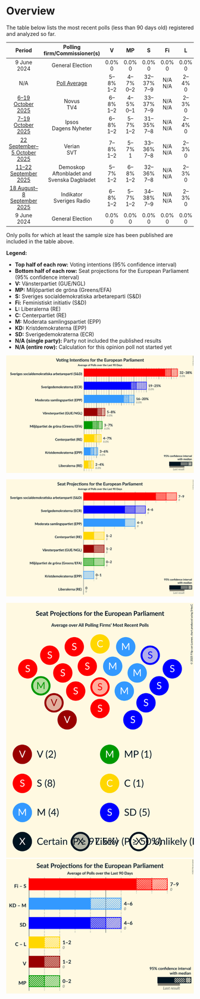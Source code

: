 # Overview

The table below lists the most recent polls (less than 90 days old) registered and analyzed so far.

| Period     | Polling firm/Commissioner(s) | V | MP | S | Fi | L | C | M | KD | SD |
|:----------:|:----------------------------:|:--:|:--:|:--:|:--:|:--:|:--:|:--:|:--:|:--:|
| 9 June 2024 | General Election | 0.0% <br> 0 | 0.0% <br> 0 | 0.0% <br> 0 | 0.0% <br> 0 | 0.0% <br> 0 | 0.0% <br> 0 | 0.0% <br> 0 | 0.0% <br> 0 | 0.0% <br> 0 |
| N/A | [Poll Average](average.html) | 5–8% <br> 1–2 | 4–7% <br> 0–2 | 32–37% <br> 7–9 | N/A <br> N/A | 2–4% <br> 0 | 4–7% <br> 1–2 | 17–20% <br> 4–5 | 3–6% <br> 0–1 | 19–24% <br> 4–5 |
| [6–19 October 2025](2025-10-19-Novus.html) | Novus <br> TV4 | 6–8% <br> 1–2 | 4–5% <br> 0–1 | 33–37% <br> 7–9 | N/A <br> N/A | 2–3% <br> 0 | 5–6% <br> 1 | 17–20% <br> 4 | 3–5% <br> 0–1 | 21–24% <br> 5–6 |
| [7–19 October 2025](2025-10-19-Ipsos.html) | Ipsos <br> Dagens Nyheter | 6–8% <br> 1–2 | 5–7% <br> 1–2 | 31–35% <br> 7–8 | N/A <br> N/A | 2–4% <br> 0 | 5–7% <br> 1–2 | 17–21% <br> 4–5 | 3–5% <br> 0–1 | 19–23% <br> 4–5 |
| [22 September–5 October 2025](2025-10-05-Verian.html) | Verian <br> SVT | 7–8% <br> 1–2 | 5–7% <br> 1 | 33–36% <br> 7–8 | N/A <br> N/A | 2–3% <br> 0 | 4–6% <br> 1 | 17–19% <br> 4 | 4–5% <br> 0–1 | 19–22% <br> 4–5 |
| [11–22 September 2025](2025-09-22-Demoskop.html) | Demoskop <br> Aftonbladet and Svenska Dagbladet | 5–7% <br> 1–2 | 6–8% <br> 1–2 | 32–36% <br> 7–8 | N/A <br> N/A | 2–3% <br> 0 | 4–6% <br> 0–1 | 17–20% <br> 4–5 | 4–6% <br> 1 | 19–22% <br> 4–5 |
| [18 August–8 September 2025](2025-09-08-Indikator.html) | Indikator <br> Sveriges Radio | 6–8% <br> 1–2 | 5–7% <br> 1–2 | 34–38% <br> 7–9 | N/A <br> N/A | 2–3% <br> 0 | 4–6% <br> 1 | 16–20% <br> 4 | 3–4% <br> 0–1 | 19–23% <br> 4–5 |
| 9 June 2024 | General Election | 0.0% <br> 0 | 0.0% <br> 0 | 0.0% <br> 0 | 0.0% <br> 0 | 0.0% <br> 0 | 0.0% <br> 0 | 0.0% <br> 0 | 0.0% <br> 0 | 0.0% <br> 0 |

Only polls for which at least the sample size has been published are included in the table above.

**Legend:**
+ **Top half of each row:** Voting intentions (95% confidence interval)
+ **Bottom half of each row:** Seat projections for the European Parliament (95% confidence interval)
+ **V:** Vänsterpartiet (GUE/NGL)
+ **MP:** Miljöpartiet de gröna (Greens/EFA)
+ **S:** Sveriges socialdemokratiska arbetareparti (S&D)
+ **Fi:** Feministiskt initiativ (S&D)
+ **L:** Liberalerna (RE)
+ **C:** Centerpartiet (RE)
+ **M:** Moderata samlingspartiet (EPP)
+ **KD:** Kristdemokraterna (EPP)
+ **SD:** Sverigedemokraterna (ECR)
+ **N/A (single party):** Party not included the published results
+ **N/A (entire row):** Calculation for this opinion poll not started yet


![Graph with voting intentions not yet produced](average.png "Voting Intentions")

![Graph with seats not yet produced](average-seats.png "Seats")

![Graph with seating plan not yet produced](average-seating-plan.png "Seating Plan")
![Graph with coalitions seats not yet produced](average-coalitions-seats.png "Coalitions Seats")
